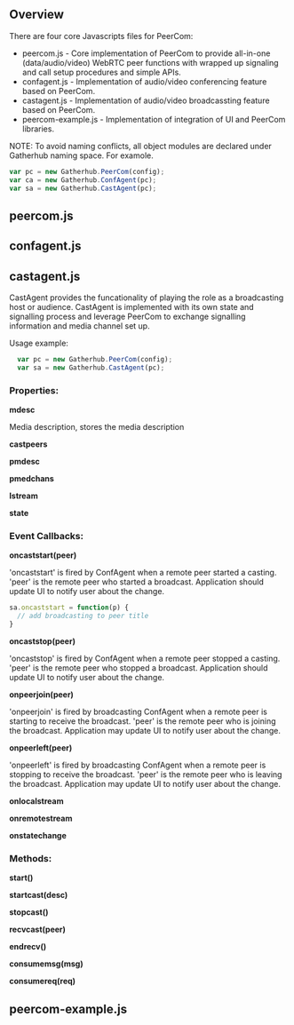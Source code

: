 ## Overview

There are four core Javascripts files for PeerCom:
* peercom.js - Core implementation of PeerCom to provide all-in-one (data/audio/video) WebRTC peer functions with wrapped up signaling and call setup procedures and simple APIs.
* confagent.js - Implementation of audio/video conferencing feature based on PeerCom.
* castagent.js - Implementation of audio/video broadcassting feature based on PeerCom.
* peercom-example.js - Implementation of integration of UI and PeerCom libraries.

NOTE: To avoid naming conflicts, all object modules are declared under Gatherhub naming space. For examole. 

```javascript
var pc = new Gatherhub.PeerCom(config);
var ca = new Gatherhub.ConfAgent(pc);
var sa = new Gatherhub.CastAgent(pc);
```

## peercom.js

## confagent.js

## castagent.js
CastAgent provides the funcationality of playing the role as a broadcasting host or audience. CastAgent is implemented with its own state and signalling process and leverage PeerCom to exchange signalling information and media channel set up.

Usage example:
``` javascript
  var pc = new Gatherhub.PeerCom(config);
  var sa = new Gatherhub.CastAgent(pc);
```

### Properties:

**mdesc**

Media description, stores the media description

**castpeers**


**pmdesc**

**pmedchans**

**lstream**

**state**

### Event Callbacks:

**oncaststart(peer)**

'oncaststart' is fired by ConfAgent when a remote peer started a casting. 'peer' is the remote peer who started a broadcast. Application should update UI to notify user about the change.


```javascript
sa.oncaststart = function(p) {
  // add broadcasting to peer title
}
```

**oncaststop(peer)**

'oncaststop' is fired by ConfAgent when a remote peer stopped a casting. 'peer' is the remote peer who stopped a broadcast. Application should update UI to notify user about the change.

**onpeerjoin(peer)**

'onpeerjoin' is fired by broadcasting ConfAgent when a remote peer is starting to receive the broadcast. 'peer' is the remote peer who is joining the broadcast. Application may update UI to notify user about the change.

**onpeerleft(peer)**

'onpeerleft' is fired by broadcasting ConfAgent when a remote peer is stopping to receive the broadcast. 'peer' is the remote peer who is leaving the broadcast. Application may update UI to notify user about the change.

**onlocalstream**

**onremotestream**

**onstatechange**

### Methods:

**start()**

**startcast(desc)**

**stopcast()**

**recvcast(peer)**

**endrecv()**

**consumemsg(msg)**

**consumereq(req)**

## peercom-example.js
